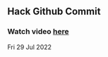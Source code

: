 
 ## Hack Github Commit 
 ### Watch video <a href="https://www.youtube.com">here</a> 
 Fri 29 Jul 2022 
